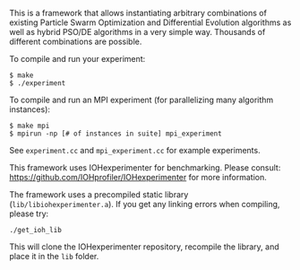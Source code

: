 This is a framework that allows instantiating arbitrary combinations of existing Particle Swarm Optimization and Differential Evolution algorithms as well as hybrid PSO/DE algorithms in a very simple way. Thousands of different combinations are possible.

To compile and run your experiment:
```
$ make
$ ./experiment
```

To compile and run an MPI experiment (for parallelizing many algorithm instances):
```
$ make mpi
$ mpirun -np [# of instances in suite] mpi_experiment
```

See `experiment.cc` and `mpi_experiment.cc` for example experiments.

This framework uses IOHexperimenter for benchmarking. Please consult:
https://github.com/IOHprofiler/IOHexperimenter for more information.

The framework uses a precompiled static library (`lib/libiohexperimenter.a`). If you get any linking errors when compiling, please try:
```
./get_ioh_lib
```
This will clone the IOHexperimenter repository, recompile the library, and place it in the `lib` folder.



